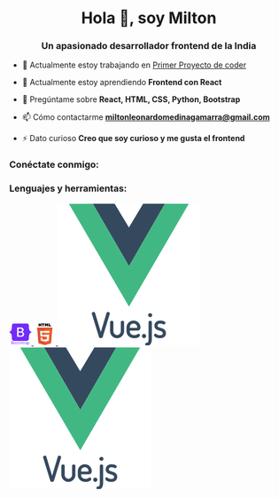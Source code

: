 <h1 align="center">Hola 👋, soy Milton</h1>
<h3 align="center">Un apasionado desarrollador frontend de la India</h3>

- 🔭 Actualmente estoy trabajando en [Primer Proyecto de coder](https://github.com/MiltonMedina1207/codermilton.git)

- 🌱 Actualmente estoy aprendiendo **Frontend con React**

- 💬 Pregúntame sobre **React, HTML, CSS, Python, Bootstrap**

- 📫 Cómo contactarme **miltonleonardomedinagamarra@gmail.com**

- ⚡ Dato curioso **Creo que soy curioso y me gusta el frontend**

<h3 align="left">Conéctate conmigo:</h3>
<p align="left">
</p>

<h3 align="left">Lenguajes y herramientas:</h3>
<p align="left"> <a href="https://getbootstrap.com" target="_blank" rel="noreferrer"> <img src="https://raw.githubusercontent.com/devicons/devicon/master/icons/bootstrap/bootstrap-plain-wordmark.svg" alt="bootstrap" width="40" height="40"/> </a> <a href="https://www.w3.org/html/" target="_blank" rel="noreferrer"> <img src="https://raw.githubusercontent.com/devicons/devicon/master/icons/html5/html5-original-wordmark.svg" alt="html5" width="40" height="40"/> </a> <a href="https://reactjs.org/" target="_blank" rel="noreferrer"> <img <img src="https://raw.githubusercontent.com/devicons/devicon/master/icons/vuejs/vuejs-original-wordmark.svg" alt="reaccionar" ancho="40" alto="40"/> </a> <a href="https://vuejs.org/" target="_blank" rel="noreferrer"> <img src="https://raw.githubusercontent.com/devicons/devicon/master/icons/vuejs/vuejs-original-wordmark.svg" alt="vuejs" ancho="40" alto="40"/> </a> </p>
